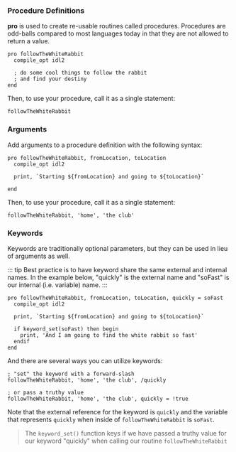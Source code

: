 ### Procedure Definitions

**pro** is used to create re-usable routines called procedures. Procedures are odd-balls compared to most languages today in that they are not allowed to return a value.

```idl
pro followTheWhiteRabbit
  compile_opt idl2

  ; do some cool things to follow the rabbit
  ; and find your destiny
end
```

Then, to use your procedure, call it as a single statement:

```idl
followTheWhiteRabbit
```

### Arguments

Add arguments to a procedure definition with the following syntax:

```idl
pro followTheWhiteRabbit, fromLocation, toLocation
  compile_opt idl2

  print, `Starting ${fromLocation} and going to ${toLocation}`

end
```

Then, to use your procedure, call it as a single statement:

```idl
followTheWhiteRabbit, 'home', 'the club'
```

### Keywords

Keywords are traditionally optional parameters, but they can be used in lieu of arguments as well.

::: tip
Best practice is to have keyword share the same external and internal names. In the example below, "quickly" is the external name and "soFast" is our internal (i.e. variable) name.
:::

```idl
pro followTheWhiteRabbit, fromLocation, toLocation, quickly = soFast
  compile_opt idl2

  print, `Starting ${fromLocation} and going to ${toLocation}`

  if keyword_set(soFast) then begin
    print, 'And I am going to find the white rabbit so fast'
  endif
end
```

And there are several ways you can utilize keywords:

```idl
; "set" the keyword with a forward-slash
followTheWhiteRabbit, 'home', 'the club', /quickly

; or pass a truthy value
followTheWhiteRabbit, 'home', 'the club', quickly = !true
```

Note that the external reference for the keyword is `quickly` and the variable that represents `quickly` when inside of `followTheWhiteRabbit` is `soFast`.

> The `keyword_set()` function keys if we have passed a truthy value for our keyword "quickly" when calling our routine `followTheWhiteRabbit`
